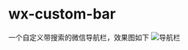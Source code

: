 # wx-custom-bar
一个自定义带搜索的微信导航栏，效果图如下
![导航栏](https://user-images.githubusercontent.com/31497228/115095719-dbe1a700-9f54-11eb-874a-1006889ac6d5.png)
